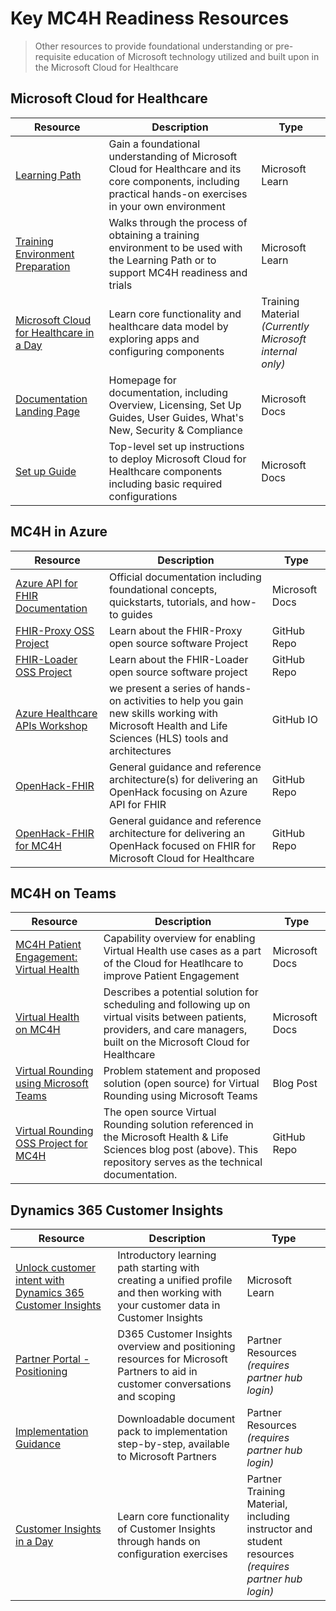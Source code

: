 # Key MC4H Readiness Resources
>Other resources to provide foundational understanding or pre-requisite education of Microsoft technology utilized and built upon in the Microsoft Cloud for Healthcare

## Microsoft Cloud for Healthcare
| Resource | Description | Type |
|----|----|----|
| [Learning Path](https://docs.microsoft.com/en-us/learn/paths/healthcare-in-a-day/) | Gain a foundational understanding of Microsoft Cloud for Healthcare and its core components, including practical hands-on exercises in your own environment | Microsoft Learn |
| [Training Environment Preparation](https://docs.microsoft.com/en-us/learn/modules/training-environment-preparation-healthcare/) | Walks through the process of obtaining a training environment to be used with the Learning Path or to support MC4H readiness and trials | Microsoft Learn |
| [Microsoft Cloud for Healthcare in a Day](https://microsoft.sharepoint.com/teams/IndustryIADTrainers/Shared%20Documents/Forms/AllItems.aspx?id=%2Fteams%2FIndustryIADTrainers%2FShared%20Documents%2FHealthcare%2FIn%20a%20Day%2FContent&p=true) | Learn core functionality and healthcare data model by exploring apps and configuring components | Training Material <br> *(Currently Microsoft internal only)* |
| [Documentation Landing Page](https://docs.microsoft.com/en-us/industry/healthcare/) | Homepage for documentation, including Overview, Licensing, Set Up Guides, User Guides, What's New, Security & Compliance | Microsoft Docs |
| [Set up Guide](https://docs.microsoft.com/en-us/industry/healthcare/configure-cloud-for-healthcare) | Top-level set up instructions to deploy Microsoft Cloud for Healthcare components including basic required configurations | Microsoft Docs |

## MC4H in Azure
| Resource | Description | Type |
|----|----|----|
| [Azure API for FHIR Documentation](https://docs.microsoft.com/en-us/azure/healthcare-apis/azure-api-for-fhir/) | Official documentation including foundational concepts, quickstarts, tutorials, and how-to guides | Microsoft Docs |
| [FHIR-Proxy OSS Project](https://github.com/microsoft/fhir-proxy) | Learn about the FHIR-Proxy open source software Project | GitHub Repo |
| [FHIR-Loader OSS Project](https://github.com/microsoft/fhir-loader) | Learn about the FHIR-Loader open source software project | GitHub Repo |
| [Azure Healthcare APIs Workshop](https://github.com/microsoft/azure-healthcare-apis-workshop) | we present a series of hands-on activities to help you gain new skills working with Microsoft Health and Life Sciences (HLS) tools and architectures | GitHub IO |
| [OpenHack-FHIR](https://github.com/microsoft/OpenHack-FHIR) | General guidance and reference architecture(s) for delivering an OpenHack focusing on Azure API for FHIR | GitHub Repo |
| [OpenHack-FHIR for MC4H](https://github.com/microsoft/OpenHack-FHIR/tree/main/MC4H) | General guidance and reference architecture for delivering an OpenHack focused on FHIR for Microsoft Cloud for Healthcare | GitHub Repo |

## MC4H on Teams

| Resource | Description | Type |
|----|----|----|
| [MC4H Patient Engagement: Virtual Health](https://docs.microsoft.com/en-us/industry/healthcare/patient-engagement#virtual-health) | Capability overview for enabling Virtual Health use cases as a part of the Cloud for Heatlhcare to improve Patient Engagement | Microsoft Docs |
| [Virtual Health on MC4H](https://docs.microsoft.com/en-us/azure/architecture/example-scenario/mch-health/virtual-health-mch) | Describes a potential solution for scheduling and following up on virtual visits between patients, providers, and care managers, built on the Microsoft Cloud for Healthcare | Microsoft Docs |
| [Virtual Rounding using Microsoft Teams](https://techcommunity.microsoft.com/t5/healthcare-and-life-sciences/virtual-rounding-using-microsoft-teams/ba-p/1245748) | Problem statement and proposed solution (open source) for Virtual Rounding using Microsoft Teams| Blog Post | 
| [Virtual Rounding OSS Project for MC4H](https://github.com/SmartterHealth/Virtual-Rounding) | The open source Virtual Rounding solution referenced in the Microsoft Health & Life Sciences blog post (above). This repository serves as the technical documentation. | GitHub Repo |

## Dynamics 365 Customer Insights
| Resource | Description | Type |
|----|----|----|
| [Unlock customer intent with Dynamics 365 Customer Insights](https://docs.microsoft.com/en-us/learn/paths/build-customer-insights/) | Introductory learning path starting with creating a unified profile and then working with your customer data in Customer Insights | Microsoft Learn
| [Partner Portal - Positioning](https://dynamicspartners.transform.microsoft.com/products/dynamics-365-customer-insights) | D365 Customer Insights overview and positioning resources for Microsoft Partners to aid in customer conversations and scoping | Partner Resources <br> *(requires partner hub login)* |
| [Implementation Guidance](https://dynamicspartners.transform.microsoft.com/download/protected?assetname=assets/Partner_Deployment_Kit.zip&download=1&protected=1&src=https://dynamicspartners.transform.microsoft.com/products/dynamics-365-customer-insights?tab=go-to-market) | Downloadable document pack to implementation step-by-step, available to Microsoft Partners | Partner Resources <br> *(requires partner hub login)* |
| [Customer Insights in a Day](https://aka.ms/CIADPartner) | Learn core functionality of Customer Insights through hands on configuration exercises | Partner Training Material, including instructor and student resources <br> *(requires partner hub login)* |

